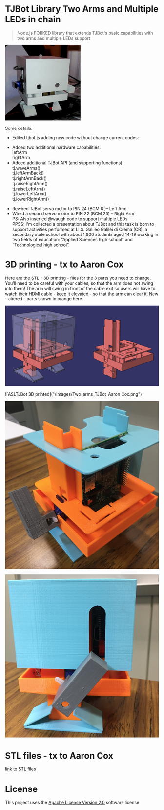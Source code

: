 # TJBot Library Two Arms and Multiple LEDs in chain

> Node.js FORKED library that extends TJBot's basic capabilities with two arms and multiple LEDs support

![ASLTJBot](/ASLTJBot_2018_two_arms.gif)

Some details: 
* Edited tjbot.js adding new code without change current codes:  
- Added two additional hardware capabilities:  
    leftArm  
    rightArm  
- Added additional TJBot API (and supporting functions):  
    tj.waveArms()  
    tj.leftArmBack()  
    tj.rightArmBack()  
    tj.raiseRightArm()  
    tj.raiseLeftArm()  
    tj.lowerLeftArm()  
    tj.lowerRightArm()  
* Rewired TJBot servo motor to PIN 24 (BCM 8 )– Left Arm  
* Wired a second servo motor to PIN 22 (BCM 25) – Right Arm  
PS: Also inserted @waugh code to support multiple LEDs.  
PPSS: I'm collected a presentation about TJBot and this task is  born to support activities performed at I.I.S. Galileo Galilei di Crema (CR), a secondary state school with about 1,900 students aged 14-19 working in two fields of education: “Applied Sciences high school” and “Technological high school”.  

# 3D printing - tx to Aaron Cox
Here are the STL - 3D printing - files for the 3 parts you need to change.
You’ll need to be careful with your cables, so that the arm does not swing into them!
The arm will swing in front of the cable exit so users will have to watch their HDMI cable - keep it elevated - so that the arm can clear it.
New - altered - parts shown in orange here.

![ASLTJBot 3D skeleton with two arms](/Images/TJBot%20with%20Two%20Arms%20skeleton.png)

![ASLTJBot 3D printed]("/Images/Two_arms_TJBot_Aaron Cox.png")

![ASLTJBot internal](/Images/Two_arms_TJBot_internal.png)

![ASLTJBot right side](/Images/Two_arms_TJBot_right_side.png)

# STL files - tx to Aaron Cox
[link to STL files](https://github.com/fmanclossi/TwoArms_MultipleLEDsInChain/blob/master/TJBot%20parts%20for%202nd%20arm/TJBot%20parts%20for%202nd%20arm.zip)


# License  
This project uses the [Apache License Version 2.0](LICENSE) software license.  
